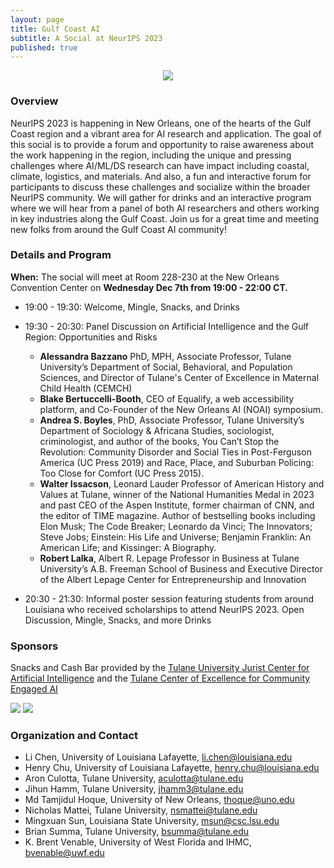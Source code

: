 ```yaml
---
layout: page
title: Gulf Coast AI
subtitle: A Social at NeurIPS 2023
published: true
---
```

<p style="text-align:center;"><img src="{{ 'img/logo.jpg' | relative_url }}"/></p>

### Overview

NeurIPS 2023 is happening in New Orleans, one of the hearts of the Gulf Coast region and a vibrant area for AI research and application. The goal of this social is to provide a forum and opportunity to raise awareness about the work happening in the region, including the unique and pressing challenges where AI/ML/DS research can have impact including coastal, climate, logistics, and materials. And also, a fun and interactive forum for participants to discuss these challenges and socialize within the broader NeurIPS community. We will gather for drinks and an interactive program where we will hear from a panel of both AI researchers and others working in key industries along the Gulf Coast. Join us for a great time and meeting new folks from around the Gulf Coast AI community!

### Details and Program

**When:** The social will meet at Room 228-230 at the New Orleans Convention Center on **Wednesday Dec 7th from 19:00 - 22:00 CT.**

* 19:00 - 19:30: Welcome, Mingle, Snacks, and Drinks
* 19:30 - 20:30: Panel Discussion on Artificial Intelligence and the Gulf Region: Opportunities and Risks
  * **Alessandra Bazzano** PhD, MPH, Associate Professor, Tulane University’s Department of Social, Behavioral, and Population Sciences, and Director of Tulane's Center of Excellence in Maternal Child Health (CEMCH)
  * **Blake Bertuccelli-Booth**, CEO of Equalify, a web accessibility platform, and Co-Founder of the New Orleans AI (NOAI) symposium.
  * **Andrea S. Boyles**, PhD, Associate Professor, Tulane University’s Department of Sociology & Africana Studies, sociologist, criminologist, and author of the books, You Can’t Stop the Revolution: Community Disorder and Social Ties in Post-Ferguson America (UC Press 2019) and Race, Place, and Suburban Policing: Too Close for Comfort (UC Press 2015).
  * **Walter Issacson**, Leonard Lauder Professor of American History and Values at Tulane, winner of the National Humanities Medal in 2023 and past CEO of the Aspen Institute, former chairman of CNN, and the editor of TIME magazine. Author of bestselling books including Elon Musk; The Code Breaker; Leonardo da Vinci; The Innovators; Steve Jobs; Einstein: His Life and Universe; Benjamin Franklin: An American Life; and Kissinger: A Biography.
  * **Robert Lalka**, Albert R. Lepage Professor in Business at Tulane University’s A.B. Freeman School of Business and Executive Director of the Albert Lepage Center for Entrepreneurship and Innovation

* 20:30 - 21:30: Informal poster session featuring students from around Louisiana who received scholarships to attend NeurIPS 2023. Open Discussion, Mingle, Snacks, and more Drinks

### Sponsors

Snacks and Cash Bar provided by the [Tulane University Jurist Center for Artificial Intelligence](https://sse.tulane.edu/cs/jurist) and the [Tulane Center of Excellence for Community Engaged AI](https://sse.tulane.edu/cs/ceai)

<a href="https://sse.tulane.edu/cs/jurist"><img src="{{ 'img/jurist.png' | relative_url }}"/></a> <a href="https://sse.tulane.edu/cs/ceai"><img src="{{ 'img/ceai.png' | relative_url }}"/></a>


### Organization and Contact

* Li Chen, University of Louisiana Lafayette, <li.chen@louisiana.edu>
* Henry Chu, University of Louisiana Lafayette, <henry.chu@louisiana.edu>
* Aron Culotta, Tulane University, <aculotta@tulane.edu>
* Jihun Hamm, Tulane University, <jhamm3@tulane.edu>
* Md Tamjidul Hoque, University of New Orleans, <thoque@uno.edu>
* Nicholas Mattei, Tulane University, <nsmattei@tulane.edu>
* Mingxuan Sun, Louisiana State University, <msun@csc.lsu.edu>
* Brian Summa, Tulane University, <bsumma@tulane.edu>
* K. Brent Venable, University of West Florida and IHMC, <bvenable@uwf.edu>
